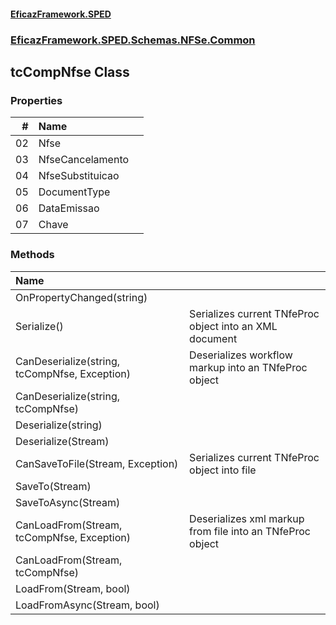 #### [EficazFramework.SPED](EficazFrameworkSPED.md 'EficazFramework SPED')
### [EficazFramework.SPED.Schemas.NFSe.Common](EficazFramework.SPED.Schemas.NFSe.Common.md 'EficazFramework.SPED.Schemas.NFSe.Common')

## tcCompNfse Class
### Properties

| # | Name | |
| ---: | :--- | :--- |
| 02 | Nfse |  |
| 03 | NfseCancelamento |  |
| 04 | NfseSubstituicao |  |
| 05 | DocumentType |  |
| 06 | DataEmissao |  |
| 07 | Chave |  |
### Methods

| Name | |
| :--- | :--- |
| OnPropertyChanged(string) |  |
| Serialize() | Serializes current TNfeProc object into an XML document |
| CanDeserialize(string, tcCompNfse, Exception) | Deserializes workflow markup into an TNfeProc object |
| CanDeserialize(string, tcCompNfse) |  |
| Deserialize(string) |  |
| Deserialize(Stream) |  |
| CanSaveToFile(Stream, Exception) | Serializes current TNfeProc object into file |
| SaveTo(Stream) |  |
| SaveToAsync(Stream) |  |
| CanLoadFrom(Stream, tcCompNfse, Exception) | Deserializes xml markup from file into an TNfeProc object |
| CanLoadFrom(Stream, tcCompNfse) |  |
| LoadFrom(Stream, bool) |  |
| LoadFromAsync(Stream, bool) |  |
